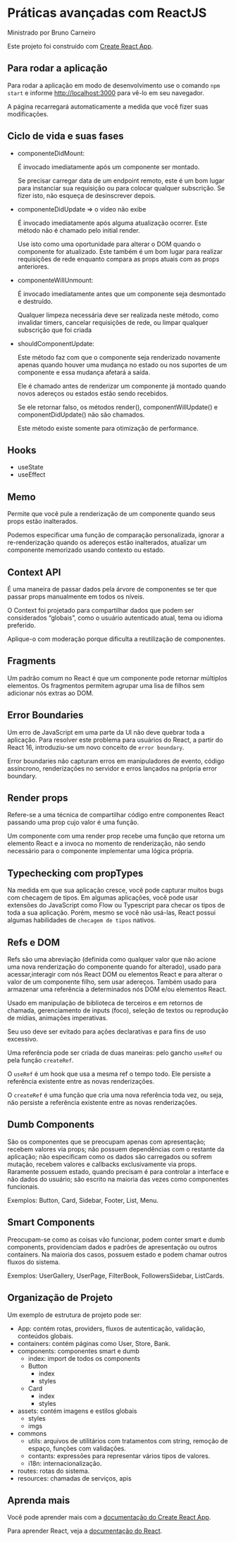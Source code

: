 # Práticas avançadas com ReactJS

Ministrado por Bruno Carneiro

Este projeto foi construído com [Create React App](https://github.com/facebook/create-react-app).

## Para rodar a aplicação

Para rodar a aplicação em modo de desenvolvimento use o comando `npm start` e informe [http://localhost:3000](http://localhost:3000) para vê-lo em seu navegador.

A página recarregará automaticamente a medida que você fizer suas modificações.

## Ciclo de vida e suas fases

- componenteDidMount:

  É invocado imediatamente após um componente ser montado.

  Se precisar carregar data de um endpoint remoto, este é um bom lugar para instanciar sua requisição ou para colocar qualquer subscrição. Se fizer isto, não esqueça de desinscrever depois.

- componenteDidUpdate => o vídeo não exibe

  É invocado imediatamente após alguma atualização ocorrer. Este método não é chamado pelo initial render.

  Use isto como uma oportunidade para alterar o DOM quando o componente for atualizado. Este também é um bom lugar para realizar requisições de rede enquanto compara as props atuais com as props anteriores.

- componenteWillUnmount:

  É invocado imediatamente antes que um componente seja desmontado e destruído.

  Qualquer limpeza necessária deve ser realizada neste método, como invalidar timers, cancelar requisições de rede, ou limpar qualquer subscrição que foi criada

- shouldComponentUpdate:

  Este método faz com que o componente seja renderizado novamente apenas quando houver uma mudança no estado ou nos suportes de um componente e essa mudança afetará a saída.

  Ele é chamado antes de renderizar um componente já montado quando novos adereços ou estados estão sendo recebidos.

  Se ele retornar falso, os métodos render(), componentWillUpdate() e componentDidUpdate() não são chamados.

  Este método existe somente para otimização de performance.

## Hooks

- useState
- useEffect

## Memo

Permite que você pule a renderização de um componente quando seus props estão inalterados.

Podemos especificar uma função de comparação personalizada, ignorar a re-renderização quando os adereços estão inalterados, atualizar um componente memorizado usando contexto ou estado.

## Context API

É uma maneira de passar dados pela árvore de componentes se ter que passar props manualmente em todos os níveis.

O Context foi projetado para compartilhar dados que podem ser considerados “globais”, como o usuário autenticado atual, tema ou idioma preferido.

Aplique-o com moderação porque dificulta a reutilização de componentes.

## Fragments

Um padrão comum no React é que um componente pode retornar múltiplos elementos. Os fragmentos permitem agrupar uma lisa de filhos sem adicionar nós extras ao DOM.

## Error Boundaries

Um erro de JavaScript em uma parte da UI não deve quebrar toda a aplicação. Para resolver este problema para usuários do React, a partir do React 16, introduziu-se um novo conceito de `error boundary`.

Error boundaries não capturam erros em manipuladores de evento, código assíncrono, renderizações no servidor e erros lançados na própria error boundary.

## Render props

Refere-se a uma técnica de compartilhar código entre componentes React passando uma prop cujo valor é uma função.

Um componente com uma render prop recebe uma função que retorna um elemento React e a invoca no momento de renderização, não sendo necessário para o componente implementar uma lógica própria.

## Typechecking com propTypes

Na medida em que sua aplicação cresce, você pode capturar muitos bugs com checagem de tipos. Em algumas aplicações, você pode usar extensões do JavaScript como Flow ou Typescript para checar os tipos de toda a sua aplicação. Porém, mesmo se você não usá-las, React possui algumas habilidades de `checagem de tipos` nativos.

## Refs e DOM

Refs são uma abreviação (definida como qualquer valor que não acione uma nova renderização do componente quando for alterado), usado para acessar,interagir com nós React DOM ou elementos React e para alterar o valor de um componente filho, sem usar adereços. Também usado para armazenar uma referência a determinados nós DOM e/ou elementos React.

Usado em manipulação de biblioteca de terceiros e em retornos de chamada, gerenciamento de inputs (foco), seleção de textos ou reprodução de mídias, animações imperativas.

Seu uso deve ser evitado para ações declarativas e para fins de uso excessivo.

Uma referência pode ser criada de duas maneiras: pelo gancho `useRef` ou pela função `createRef`.

O `useRef` é um hook que usa a mesma ref o tempo todo. Ele persiste a referência existente entre as novas renderizações.

O `createRef` é uma função que cria uma nova referência toda vez, ou seja, não persiste a referência existente entre as novas renderizações.

## Dumb Components

São os componentes que se preocupam apenas com apresentação; recebem valores via props; não possuem dependências com o restante da aplicação; não especificam como os dados são carregados ou sofrem mutação, recebem valores e callbacks exclusivamente via props. Raramente possuem estado, quando precisam é para controlar a interface e não dados do usuário; são escrito na maioria das vezes como componentes funcionais.

Exemplos: Button, Card, Sidebar, Footer, List, Menu.

## Smart Components

Preocupam-se como as coisas vão funcionar, podem conter smart e dumb components, providenciam dados e padrões de apresentação ou outros containers. Na maioria dos casos, possuem estado e podem chamar outros fluxos do sistema.

Exemplos: UserGallery, UserPage, FilterBook, FollowersSidebar, ListCards.

## Organização de Projeto

Um exemplo de estrutura de projeto pode ser:

- App: contém rotas, providers, fluxos de autenticação, validação, conteúdos globais.
- containers: contém páginas como User, Store, Bank.
- components: componentes smart e dumb
  - index: import de todos os components
  - Button
    - index
    - styles
  - Card
    - index
    - styles
- assets: contém imagens e estilos globais
  - styles
  - imgs
- commons
  - utils: arquivos de utilitários com tratamentos com string, remoção de espaço, funções com validações.
  - contants: expressões para representar vários tipos de valores.
  - i18n: internacionalização.
- routes: rotas do sistema.
- resources: chamadas de serviços, apis

## Aprenda mais

Você pode aprender mais com a [documentação do Create React App](https://facebook.github.io/create-react-app/docs/getting-started).

Para aprender React, veja a [documentação do React](https://reactjs.org/).
